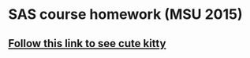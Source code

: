 # SAS course homework (MSU 2015)

## [Follow this link to see cute kitty](https://instagram.com/_cat_martin)
